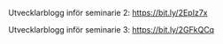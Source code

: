 Utvecklarblogg inför seminarie 2: https://bit.ly/2EpIz7x


Utvecklarblogg inför seminarie 3: https://bit.ly/2GFkQCq